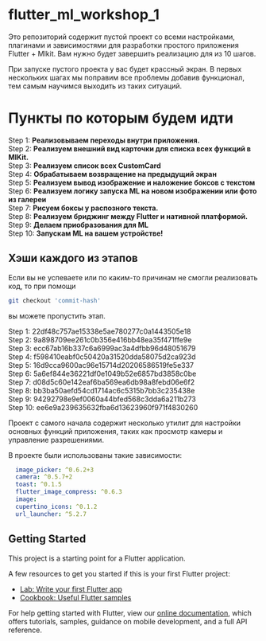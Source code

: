 # flutter_ml_workshop_1

Это репозиторий содержит пустой проект со всеми настройками, плагинами и зависимостями для разработки простого приложения Flutter + Mlkit.
Вам нужно будет завершить реализацию для из 10 шагов.


При запуске пустого проекта у вас будет крассный экран. В первых нескольких шагах мы поправим все проблемы добавив функционал, тем самым научимся выходить из таких ситуаций.

# Пункты по которым будем идти

Step 1: **Реализовываем переходы внутри приложения.</br>**
Step 2: **Реализуем внешний вид карточки для списка всех функций в MlKit.</br>**
Step 3: **Реализуем список всех CustomCard</br>**
Step 4: **Обрабатываем возвращение на предыдущий экран</br>**
Step 5: **Реализуем вывод изображение и наложение боксов с текстом</br>**
Step 6: **Реализуем логику запуска ML на новом изображении или фото из галереи</br>**
Step 7: **Рисуем боксы у распозного текста.</br>**
Step 8: **Реализуем бриджинг между Flutter и нативной платформой.</br>**
Step 9: **Делаем приобразования для ML</br>**
Step 10: **Запускам ML на вашем устройстве!</br>**


## Хэши каждого из этапов
Если вы не успеваете или по каким-то причинам не смогли реализовать код, то при помощи 
```sh
git checkout 'commit-hash'
```
вы можете пропустить этап.

Step 1: 22df48c757ae15338e5ae780277c0a1443505e18</br>
Step 2: 9a898709ee261c0b356e416bb48ea35f471ffe9e</br>
Step 3: ecc67ab16b337c6a6999ac3a4dfbb96d48051679</br>
Step 4: f598410eabf0c50420a31520dda58075d2ca923d</br>
Step 5: 16d9cca9600ac96e15714d20206586519fe5e337</br>
Step 6: 5a6ef844e36221df0e1049b52e6857bd3858c0be</br>
Step 7: d08d5c60e142eaf6ba569ea6db98a8febd06e6f2</br>
Step 8: bb3ba50aefd54cd1714ac6c5315b7bb3c235438e</br>
Step 9: 94292798e9ef0060a44bfed568c3dda6a211b273</br>
Step 10: ee6e9a239635632fba6d13623960f971f4830260</br>


Проект с самого начала содержит несколько утилит для настройки основных функций приложения, таких как просмотр камеры и управление разрешениями.

В проекте были использованы такие зависимости:
```yaml
  image_picker: ^0.6.2+3
  camera: ^0.5.7+2  
  toast: ^0.1.5
  flutter_image_compress: ^0.6.3
  image:
  cupertino_icons: ^0.1.2
  url_launcher: ^5.2.7
```



## Getting Started

This project is a starting point for a Flutter application.

A few resources to get you started if this is your first Flutter project:

- [Lab: Write your first Flutter app](https://flutter.dev/docs/get-started/codelab)
- [Cookbook: Useful Flutter samples](https://flutter.dev/docs/cookbook)

For help getting started with Flutter, view our
[online documentation](https://flutter.dev/docs), which offers tutorials,
samples, guidance on mobile development, and a full API reference.
